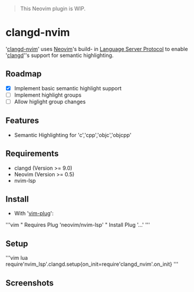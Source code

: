 >
> This Neovim plugin is WIP.
>

# clangd-nvim

'[clangd-nvim]()' uses [Neovim]()'s build- in [Language Server Protocol]() to enable '[clangd]()''s support for semantic highlighting.

## Roadmap

- [X] Implement basic semantic highlight support
- [ ] Implement highlight groups
- [ ] Allow higlight group changes

## Features

- Semantic Highlighting for 'c','cpp','objc','objcpp'

## Requirements

- clangd (Version >= 9.0)
- Neovim (Version >= 0.5)
- nvim-lsp

## Install

- With '[vim-plug]()':

'''vim
" Requires
Plug 'neovim/nvim-lsp'
" Install
Plug '...'
'''

## Setup

'''vim
lua require'nvim_lsp'.clangd.setup{on_init=require'clangd_nvim'.on_init}
'''

## Screenshots

